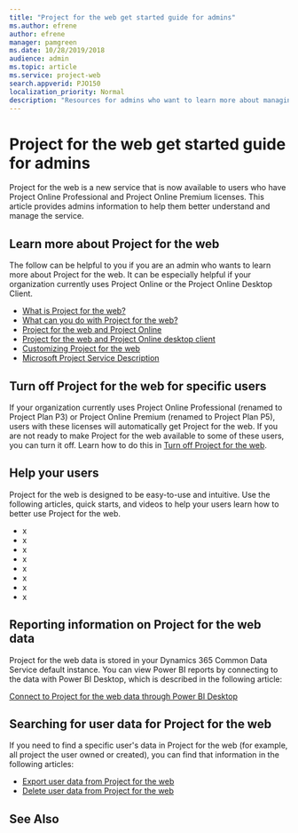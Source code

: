 ```yaml
---
title: "Project for the web get started guide for admins"
ms.author: efrene
author: efrene
manager: pamgreen
ms.date: 10/28/2019/2018
audience: admin
ms.topic: article
ms.service: project-web
search.appverid: PJO150
localization_priority: Normal
description: "Resources for admins who want to learn more about managing Project for the web."
---
```


# Project for the web get started guide for admins

Project for the web is a new service that is now available to users who have Project Online Professional and Project Online Premium licenses. This article provides admins information to help them better understand and manage the service. 

## Learn more about Project for the web

The follow can be helpful to you if you are an admin who wants to learn more about Project for the web. It can be especially helpful if your organization currently uses Project Online or the Project Online Desktop Client.

- [What is Project for the web? ](https://go.microsoft.com/fwlink/?linkid=2108301)
- [What can you do with Project for the web? ](https://go.microsoft.com/fwlink/?linkid=2108303)
- [Project for the web and Project Online](https://go.microsoft.com/fwlink/?linkid=2108305)
- [Project for the web and Project Online desktop client ](https://go.microsoft.com/fwlink/?linkid=2108306)
- [Customizing Project for the web ](https://go.microsoft.com/fwlink/?linkid=2108401)
- [Microsoft Project Service Description](https://docs.microsoft.com/office365/servicedescriptions/project-online-service-description/project-online-service-description)

## Turn off Project for the web for specific users

If your organization currently uses Project Online Professional (renamed to Project Plan P3) or Project Online Premium (renamed to Project Plan P5), users with these licenses will automatically get Project for the web. If you are not ready to make Project for the web available to some of these users, you can turn it off. Learn how to do this in [Turn off Project for the web](turn-project-for-the-web-off.md).

## Help your users 

Project for the web is designed to be easy-to-use and intuitive. Use the following articles, quick starts, and videos to help your users learn how to better use Project for the web. 
 - x
 - x
 - x
 - x
 - x
 - x
 - x
 - x

## Reporting information on Project for the web data

Project for the web data is stored in your Dynamics 365 Common Data Service default instance. You can view Power BI reports by connecting to the data with Power BI Desktop, which is described in the following article:

[Connect to Project for the web data through Power BI Desktop](connect-to-project-for-the-web-data-through-powerbi-desktop.md)

## Searching for user data for Project for the web

If you need to find a specific user's data in Project for the web (for example, all project the user owned or created), you can find that information in the following articles:

- [Export user data from Project for the web](export-user-data-from-project-for-the-web.md)
- [Delete user data from Project for the web](delete-user-data-from-project-for-the-web.md)





 
## See Also


  
  



